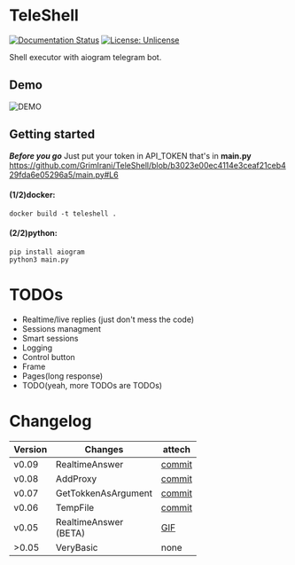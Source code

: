 # TeleShell
[![Documentation Status](https://readthedocs.org/projects/teleshell/badge/?version=latest)](https://teleshell.readthedocs.io/en/latest/?badge=latest) [![License: Unlicense](https://img.shields.io/badge/license-Unlicense-blue.svg)](http://unlicense.org/)

Shell executor with aiogram telegram bot.

## Demo
![DEMO](https://i.imgur.com/NcP1fPe.gif)

## Getting started
***Before you go***
Just put your token in API_TOKEN that's in **main.py**
https://github.com/GrimIrani/TeleShell/blob/b3023e00ec4114e3ceaf21ceb429fda6e05296a5/main.py#L6
#### (1/2)docker:
```
docker build -t teleshell .
```
#### (2/2)python:
```
pip install aiogram
python3 main.py
```

# TODOs
- Realtime/live replies (just don't mess the code)
- Sessions managment
- Smart sessions
- Logging
- Control button
- Frame
- Pages(long response)
- TODO(yeah, more TODOs are TODOs)

# Changelog
| Version | Changes | attech |
| ------- | ------- | ------ |
| v0.09 | RealtimeAnswer | [commit](https://github.com/GrimIrani/TeleShell/commit/d7b7b96afc43495a3fe3b19a96e55bf8fcd16ffe) |
| v0.08 | AddProxy | [commit](https://github.com/GrimIrani/TeleShell/commit/4ec34472cebd4d0d0166fd046306a69bd65a85c9) |
| v0.07 | GetTokkenAsArgument | [commit](https://github.com/GrimIrani/TeleShell/commit/83c129d68fb1faed9bb92c8ac066ab855cd9c8af) |
| v0.06 | TempFile | [commit](https://github.com/GrimIrani/TeleShell/commit/c9aa3bf027c2c4855ce3dd9cfe5c2078934c5f02) |
| v0.05 | RealtimeAnswer<br />(BETA) | [GIF](https://i.imgur.com/NcP1fPe.gif) |
| >0.05 | VeryBasic | none |
